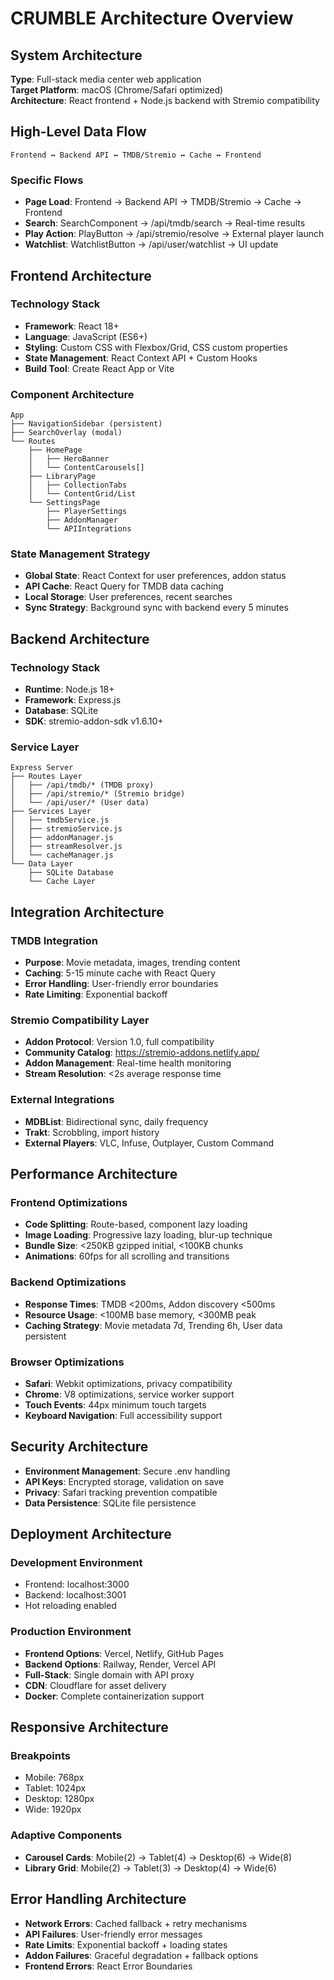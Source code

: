 # CRUMBLE Architecture Overview

## System Architecture
**Type**: Full-stack media center web application  
**Target Platform**: macOS (Chrome/Safari optimized)  
**Architecture**: React frontend + Node.js backend with Stremio compatibility

## High-Level Data Flow
```
Frontend ↔ Backend API ↔ TMDB/Stremio ↔ Cache ↔ Frontend
```

### Specific Flows
- **Page Load**: Frontend → Backend API → TMDB/Stremio → Cache → Frontend
- **Search**: SearchComponent → /api/tmdb/search → Real-time results
- **Play Action**: PlayButton → /api/stremio/resolve → External player launch
- **Watchlist**: WatchlistButton → /api/user/watchlist → UI update

## Frontend Architecture
### Technology Stack
- **Framework**: React 18+
- **Language**: JavaScript (ES6+)
- **Styling**: Custom CSS with Flexbox/Grid, CSS custom properties
- **State Management**: React Context API + Custom Hooks
- **Build Tool**: Create React App or Vite

### Component Architecture
```
App
├── NavigationSidebar (persistent)
├── SearchOverlay (modal)
└── Routes
    ├── HomePage
    │   ├── HeroBanner
    │   └── ContentCarousels[]
    ├── LibraryPage
    │   ├── CollectionTabs
    │   └── ContentGrid/List
    └── SettingsPage
        ├── PlayerSettings
        ├── AddonManager
        └── APIIntegrations
```

### State Management Strategy
- **Global State**: React Context for user preferences, addon status
- **API Cache**: React Query for TMDB data caching
- **Local Storage**: User preferences, recent searches
- **Sync Strategy**: Background sync with backend every 5 minutes

## Backend Architecture
### Technology Stack
- **Runtime**: Node.js 18+
- **Framework**: Express.js
- **Database**: SQLite
- **SDK**: stremio-addon-sdk v1.6.10+

### Service Layer
```
Express Server
├── Routes Layer
│   ├── /api/tmdb/* (TMDB proxy)
│   ├── /api/stremio/* (Stremio bridge)
│   └── /api/user/* (User data)
├── Services Layer
│   ├── tmdbService.js
│   ├── stremioService.js
│   ├── addonManager.js
│   ├── streamResolver.js
│   └── cacheManager.js
└── Data Layer
    ├── SQLite Database
    └── Cache Layer
```

## Integration Architecture

### TMDB Integration
- **Purpose**: Movie metadata, images, trending content
- **Caching**: 5-15 minute cache with React Query
- **Error Handling**: User-friendly error boundaries
- **Rate Limiting**: Exponential backoff

### Stremio Compatibility Layer
- **Addon Protocol**: Version 1.0, full compatibility
- **Community Catalog**: https://stremio-addons.netlify.app/
- **Addon Management**: Real-time health monitoring
- **Stream Resolution**: <2s average response time

### External Integrations
- **MDBList**: Bidirectional sync, daily frequency
- **Trakt**: Scrobbling, import history
- **External Players**: VLC, Infuse, Outplayer, Custom Command

## Performance Architecture

### Frontend Optimizations
- **Code Splitting**: Route-based, component lazy loading
- **Image Loading**: Progressive lazy loading, blur-up technique
- **Bundle Size**: <250KB gzipped initial, <100KB chunks
- **Animations**: 60fps for all scrolling and transitions

### Backend Optimizations
- **Response Times**: TMDB <200ms, Addon discovery <500ms
- **Resource Usage**: <100MB base memory, <300MB peak
- **Caching Strategy**: Movie metadata 7d, Trending 6h, User data persistent

### Browser Optimizations
- **Safari**: Webkit optimizations, privacy compatibility
- **Chrome**: V8 optimizations, service worker support
- **Touch Events**: 44px minimum touch targets
- **Keyboard Navigation**: Full accessibility support

## Security Architecture
- **Environment Management**: Secure .env handling
- **API Keys**: Encrypted storage, validation on save
- **Privacy**: Safari tracking prevention compatible
- **Data Persistence**: SQLite file persistence

## Deployment Architecture
### Development Environment
- Frontend: localhost:3000
- Backend: localhost:3001
- Hot reloading enabled

### Production Environment
- **Frontend Options**: Vercel, Netlify, GitHub Pages
- **Backend Options**: Railway, Render, Vercel API
- **Full-Stack**: Single domain with API proxy
- **CDN**: Cloudflare for asset delivery
- **Docker**: Complete containerization support

## Responsive Architecture
### Breakpoints
- Mobile: 768px
- Tablet: 1024px
- Desktop: 1280px
- Wide: 1920px

### Adaptive Components
- **Carousel Cards**: Mobile(2) → Tablet(4) → Desktop(6) → Wide(8)
- **Library Grid**: Mobile(2) → Tablet(3) → Desktop(4) → Wide(6)

## Error Handling Architecture
- **Network Errors**: Cached fallback + retry mechanisms
- **API Failures**: User-friendly error messages
- **Rate Limits**: Exponential backoff + loading states
- **Addon Failures**: Graceful degradation + fallback options
- **Frontend Errors**: React Error Boundaries